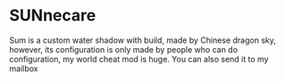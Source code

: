 # SUNnecare
Sum is a custom water shadow with build, made by Chinese dragon sky, however, its configuration is only made by people who can do configuration, my world cheat mod is huge. You can also send it to my mailbox
